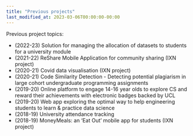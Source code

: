 ```yaml
---
title: "Previous projects"
last_modified_at: 2023-03-06T00:00:00-00:00
---
```


Previous project topics:

- (2022-23) Solution for managing the allocation of datasets to students for a university module
- (2021-22) ReShare Mobile Application for community sharing (IXN project)
- (2020-21) Covid data visualisation (IXN project)
- (2020-21) Code Similarity Detection - Detecting potential plagiarism in large cohort undergraduate programming assignments
- (2019-20) Online platform to engage 14-16 year olds to explore CS and reward their achievements with electronic badges backed by UCL
- (2019-20) Web app exploring the optimal way to help engineering students to learn & practice data science
- (2018-19) University attendance tracking
- (2018-19) MoneyMeals: an ‘Eat Out’ mobile app for students (IXN project)

